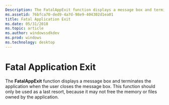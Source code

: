 ```yaml
---
Description: The FatalAppExit function displays a message box and terminates the application when the user closes the message box. This function should only be used as a last resort, because it may not free the memory or files owned by the application.
ms.assetid: 76bfca70-ded9-4a7d-98e9-404302d1ea01
title: Fatal Application Exit
ms.date: 05/31/2018
ms.topic: article
ms.author: windowssdkdev
ms.prod: windows
ms.technology: desktop
---
```


# Fatal Application Exit

The **FatalAppExit** function displays a message box and terminates the application when the user closes the message box. This function should only be used as a last resort, because it may not free the memory or files owned by the application.

 

 



